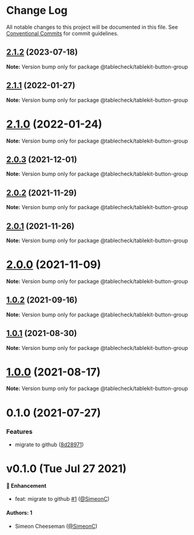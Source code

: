 # Change Log

All notable changes to this project will be documented in this file.
See [Conventional Commits](https://conventionalcommits.org) for commit guidelines.

## [2.1.2](https://github.com/tablecheck/tablekit/compare/@tablecheck/tablekit-button-group@2.1.1...@tablecheck/tablekit-button-group@2.1.2) (2023-07-18)

**Note:** Version bump only for package @tablecheck/tablekit-button-group





## [2.1.1](https://github.com/tablecheck/tablekit/compare/@tablecheck/tablekit-button-group@2.1.0...@tablecheck/tablekit-button-group@2.1.1) (2022-01-27)

**Note:** Version bump only for package @tablecheck/tablekit-button-group





# [2.1.0](https://github.com/tablecheck/tablekit/compare/@tablecheck/tablekit-button-group@2.0.3...@tablecheck/tablekit-button-group@2.1.0) (2022-01-24)

**Note:** Version bump only for package @tablecheck/tablekit-button-group





## [2.0.3](https://github.com/tablecheck/tablekit/compare/@tablecheck/tablekit-button-group@2.0.2...@tablecheck/tablekit-button-group@2.0.3) (2021-12-01)

**Note:** Version bump only for package @tablecheck/tablekit-button-group





## [2.0.2](https://github.com/tablecheck/tablekit/compare/@tablecheck/tablekit-button-group@2.0.1...@tablecheck/tablekit-button-group@2.0.2) (2021-11-29)

**Note:** Version bump only for package @tablecheck/tablekit-button-group





## [2.0.1](https://github.com/tablecheck/tablekit/compare/@tablecheck/tablekit-button-group@2.0.0...@tablecheck/tablekit-button-group@2.0.1) (2021-11-26)

**Note:** Version bump only for package @tablecheck/tablekit-button-group





# [2.0.0](https://github.com/tablecheck/tablekit/compare/@tablecheck/tablekit-button-group@1.0.2...@tablecheck/tablekit-button-group@2.0.0) (2021-11-09)

**Note:** Version bump only for package @tablecheck/tablekit-button-group





## [1.0.2](https://github.com/tablecheck/tablekit/compare/@tablecheck/tablekit-button-group@1.0.1...@tablecheck/tablekit-button-group@1.0.2) (2021-09-16)

**Note:** Version bump only for package @tablecheck/tablekit-button-group





## [1.0.1](https://github.com/tablecheck/tablekit/compare/@tablecheck/tablekit-button-group@1.0.0...@tablecheck/tablekit-button-group@1.0.1) (2021-08-30)

**Note:** Version bump only for package @tablecheck/tablekit-button-group





# [1.0.0](https://github.com/tablecheck/tablekit/compare/@tablecheck/tablekit-button-group@0.1.0...@tablecheck/tablekit-button-group@1.0.0) (2021-08-17)

**Note:** Version bump only for package @tablecheck/tablekit-button-group





# 0.1.0 (2021-07-27)


### Features

* migrate to github ([8d28971](https://github.com/tablecheck/tablekit/commit/8d28971175010fcb2a3cd9c48a749e7af1bdc9f9))





# v0.1.0 (Tue Jul 27 2021)

#### 🚀 Enhancement

- feat: migrate to github [#1](https://github.com/tablecheck/tablekit/pull/1) ([@SimeonC](https://github.com/SimeonC))

#### Authors: 1

- Simeon Cheeseman ([@SimeonC](https://github.com/SimeonC))
